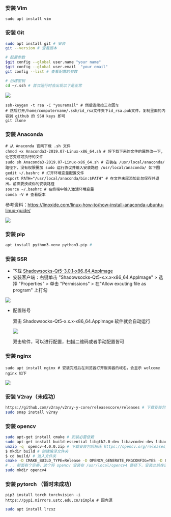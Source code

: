 ### 安装 Vim

```
sudo apt install vim
```

### 安装  Git

```bash
sudo apt install git # 安装
git --version # 查看版本

# 配置参数
$git config --global user.name "your name" 
$git config --global user.email  "your email"
git config --list # 查看配置的参数

# 创建密钥 
cd ~/.ssh # 首次运行时会出现以下是正常 
```

![](https://ws1.sinaimg.cn/large/acbcfa39gy1g5sgqriiv4j20dv03qaag.jpg)

```
ssh-keygen -t rsa -C "youremail" # 然后连续按三次回车
# 然后打开/home/computername/.ssh/id_rsa文件夹下id_rsa.pub文件，复制里面的内容到 github 的 SSH keys 即可
git clone 
```

### 安装 Anaconda

```
# 从 Anaconda 官网下载 .sh 文件
chmod +x Anaconda3-2019.07-Linux-x86_64.sh # 将下载下来的文件的属性改一下,让它变成可执行的文件
sudo sh Anaconda3-2019.07-Linux-x86_64.sh # 安装在 /usr/local/anaconda/ 路径下，没有权限要加 sudo 运行协议并输入安装路径 /usr/local/anaconda/ 如下图
gedit ~/.bashrc # 打开环境变量配置文件
export PATH="/usr/local/anaconda/bin:$PATH" # 在文件末尾添加此句保存并退出。前面要换成你的安装路径
source ~/.bashrc # 在终端中输入激活环境变量
conda -V # 查看版本
```

参考资料：https://linoxide.com/linux-how-to/how-install-anaconda-ubuntu-linux-guide/

![](https://ws1.sinaimg.cn/large/acbcfa39ly1g5slhh7byoj20kq07h3zb.jpg)

### 安装  pip

```bash
apt install python3-venv python3-pip # 
```



### 安装 SSR

- 下载 [Shadowsocks-Qt5-3.0.1-x86_64.AppImage](https://github.com/shadowsocks/shadowsocks-qt5/releases/download/v3.0.1/Shadowsocks-Qt5-3.0.1-x86_64.AppImage)
- 安装客户端：右键单击 "Shadowsocks-Qt5-x.x.x-x86_64.AppImage" > 选择 "Properties" > 单击 "Permissions" > 在"Allow excuting file as program" 上打勾

![](https://github.com/Shadowsocks-Wiki/shadowsocks/raw/master/files/images/ubuntu-permission.png)

- 配置账号

  双击  Shadowsocks-Qt5-x.x.x-x86_64.AppImage 软件就会自动运行

  ![](https://ws1.sinaimg.cn/large/acbcfa39ly1g5smry4ihbj20350273yc.jpg)

  双击软件，可以进行配置，扫描二维码或者手动配置皆可

### 安装  nginx

```
sudo apt install nginx # 安装完成后在浏览器打开服务器的域名，会显示 welcome nginx 如下
```

![](https://ws1.sinaimg.cn/large/acbcfa39ly1g5vo6n04yjj20jr06n0t2.jpg)

### 安装 V2ray（未成功）

```bash
https://github.com/v2ray/v2ray-y-core/releasescore/releases # 下载安装包
sudo snap install v2ray
```

### 安装  opencv

```bash
sudo apt-get install cmake # 安装必要依赖
sudo apt-get install build-essential libgtk2.0-dev libavcodec-dev libavformat-dev libjpeg-dev libswscale-dev libtiff5-dev
unzip -q  opencv-4.0.0.zip # 下载安装包后解压 https://opencv.org/releases/
$ mkdir build # 创建编译文件夹
$ cd build/ # 进入文件夹
cmake -D CMAKE_BUILD_TYPE=Release -D OPENCV_GENERATE_PKGCONFIG=YES -D CMAKE_INSTALL_PREFIX=/usr/local/opencv4 .. 
# .. 前面有个空格，这个将 opencv 安装在 /usr/local/opencv4 路径下，安装之前在该路径下创建 opencv4 文件夹
sudo mkdir opencv4

```

### 安装  pytorch （暂时未成功）

```
pip3 install torch torchvision -i  https://pypi.mirrors.ustc.edu.cn/simple # 国内源
```





```bash
sudo apt install lrzsz 
```

